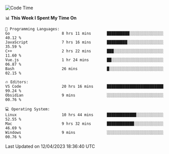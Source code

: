 
<!--START_SECTION:waka-->
![Code Time](http://img.shields.io/badge/Code%20Time-618%20hrs-blue)

📊 **This Week I Spent My Time On** 

```text
💬 Programming Languages: 
Go                       8 hrs 11 mins       ██████████░░░░░░░░░░░░░░░   40.12 % 
JavaScript               7 hrs 16 mins       █████████░░░░░░░░░░░░░░░░   35.59 % 
C++                      2 hrs 22 mins       ███░░░░░░░░░░░░░░░░░░░░░░   11.60 % 
Vue.js                   1 hr 24 mins        ██░░░░░░░░░░░░░░░░░░░░░░░   06.87 % 
Bash                     26 mins             █░░░░░░░░░░░░░░░░░░░░░░░░   02.15 % 

🔥 Editors: 
VS Code                  20 hrs 16 mins      █████████████████████████   99.24 % 
Obsidian                 9 mins              ░░░░░░░░░░░░░░░░░░░░░░░░░   00.76 % 

💻 Operating System: 
Linux                    10 hrs 44 mins      █████████████░░░░░░░░░░░░   52.55 % 
Mac                      9 hrs 32 mins       ████████████░░░░░░░░░░░░░   46.69 % 
Windows                  9 mins              ░░░░░░░░░░░░░░░░░░░░░░░░░   00.76 % 
```


 Last Updated on 12/04/2023 18:36:40 UTC
<!--END_SECTION:waka-->


